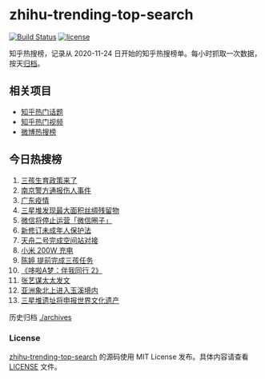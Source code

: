 # zhihu-trending-top-search

[![Build Status](https://github.com/justjavac/zhihu-trending-top-search/workflows/ci/badge.svg?branch=main)](https://github.com/justjavac/zhihu-trending-top-search/actions)
[![license](https://img.shields.io/github/license/justjavac/zhihu-trending-top-search)](https://github.com/justjavac/zhihu-trending-top-search/blob/main/LICENSE)

知乎热搜榜，记录从 2020-11-24 日开始的知乎热搜榜单。每小时抓取一次数据，按天[归档](./archives)。

## 相关项目

- [知乎热门话题](https://github.com/justjavac/zhihu-trending-hot-questions)
- [知乎热门视频](https://github.com/justjavac/zhihu-trending-hot-video)
- [微博热搜榜](https://github.com/justjavac/weibo-trending-hot-search)

## 今日热搜榜

<!-- BEGIN -->
<!-- 最后更新时间 Mon May 31 2021 20:37:08 GMT+0800 (China Standard Time) -->

1. [三孩生育政策来了](https://www.zhihu.com/search?q=三孩政策)
2. [南京警方通报伤人事件](https://www.zhihu.com/search?q=南京新街口)
3. [广东疫情](https://www.zhihu.com/search?q=广东疫情)
4. [三星堆发现最大面积丝绸残留物](https://www.zhihu.com/search?q=三星堆)
5. [微信将停止运营「微信圈子」](https://www.zhihu.com/search?q=微信圈子)
6. [新修订未成年人保护法](https://www.zhihu.com/search?q=未成年人保护法)
7. [天舟二号完成空间站对接](https://www.zhihu.com/search?q=天舟二号)
8. [小米 200W 充电](https://www.zhihu.com/search?q=小米电池)
9. [陈婷 提前完成三孩任务](https://www.zhihu.com/search?q=张艺谋太太)
10. [《哆啦A梦：伴我同行 2》](https://www.zhihu.com/search?q=哆啦A梦：伴我同行2)
11. [张艺谋太太发文](https://www.zhihu.com/search?q=张艺谋太太)
12. [亚洲象北上进入玉溪境内](https://www.zhihu.com/search?q=亚洲象)
13. [三星堆遗址将申报世界文化遗产](https://www.zhihu.com/search?q=三星堆)

<!-- END -->

历史归档 [./archives](./archives)

### License

[zhihu-trending-top-search](https://github.com/justjavac/zhihu-trending-top-search)
的源码使用 MIT License 发布。具体内容请查看 [LICENSE](./LICENSE) 文件。
